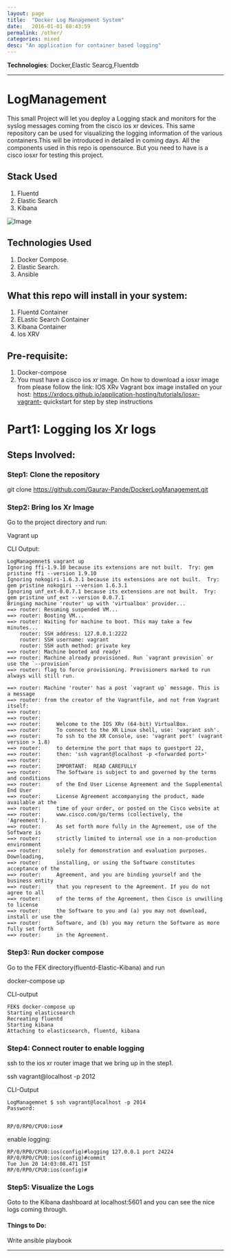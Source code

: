 ```yaml
---
layout: page
title:  "Docker Log Management System"
date:   2016-01-01 08:43:59
permalink: /other/
categories: mixed
desc: "An application for container based logging"
---
```


**Technologies**: Docker,Elastic Searcg,Fluentdb


---
# LogManagement

This small Project will let you deploy a Logging stack and monitors for the syslog messages coming from the cisco ios xr devices. This same repository can be used for visualizing the logging information of the various containers.This will be introduced in detailed in coming days.
All the components used in this repo is opensource. But you need to have is a cisco iosxr for testing this project.

## Stack Used

1. Fluentd
2. Elastic Search
3. Kibana


![Image](https://github.com/Gaurav-Pande/DockerLogManagement/blob/master/assets/fluentd.png)


## Technologies Used

1. Docker Compose.
2. Elastic Search.
3. Ansible


## What this repo will install in your system:

1. Fluentd Container
2. ELastic Search Container
3. Kibana Container
4. Ios XRV


## Pre-requisite:

1. Docker-compose
2. You must have a cisco ios xr image. On how to download a iosxr image from please follow the link:
 IOS XRv Vagrant box image installed on your host: https://xrdocs.github.io/application-hosting/tutorials/iosxr-vagrant- quickstart for step by step instructions

# Part1: Logging Ios Xr logs

## Steps Involved:

### Step1: Clone the repository

git clone https://github.com/Gaurav-Pande/DockerLogManagement.git

### Step2: Bring Ios Xr Image

Go to the project directory and run:

Vagrant up


CLI Output:

```
LogManagemnet$ vagrant up
Ignoring ffi-1.9.10 because its extensions are not built.  Try: gem pristine ffi --version 1.9.10
Ignoring nokogiri-1.6.3.1 because its extensions are not built.  Try: gem pristine nokogiri --version 1.6.3.1
Ignoring unf_ext-0.0.7.1 because its extensions are not built.  Try: gem pristine unf_ext --version 0.0.7.1
Bringing machine 'router' up with 'virtualbox' provider...
==> router: Resuming suspended VM...
==> router: Booting VM...
==> router: Waiting for machine to boot. This may take a few minutes...
    router: SSH address: 127.0.0.1:2222
    router: SSH username: vagrant
    router: SSH auth method: private key
==> router: Machine booted and ready!
==> router: Machine already provisioned. Run `vagrant provision` or use the `--provision`
==> router: flag to force provisioning. Provisioners marked to run always will still run.

==> router: Machine 'router' has a post `vagrant up` message. This is a message
==> router: from the creator of the Vagrantfile, and not from Vagrant itself:
==> router: 
==> router: 
==> router:     Welcome to the IOS XRv (64-bit) VirtualBox.
==> router:     To connect to the XR Linux shell, use: 'vagrant ssh'.
==> router:     To ssh to the XR Console, use: 'vagrant port' (vagrant version > 1.8)
==> router:     to determine the port that maps to guestport 22,
==> router:     then: 'ssh vagrant@localhost -p <forwarded port>'
==> router: 
==> router:     IMPORTANT:  READ CAREFULLY
==> router:     The Software is subject to and governed by the terms and conditions
==> router:     of the End User License Agreement and the Supplemental End User
==> router:     License Agreement accompanying the product, made available at the
==> router:     time of your order, or posted on the Cisco website at
==> router:     www.cisco.com/go/terms (collectively, the 'Agreement').
==> router:     As set forth more fully in the Agreement, use of the Software is
==> router:     strictly limited to internal use in a non-production environment
==> router:     solely for demonstration and evaluation purposes. Downloading,
==> router:     installing, or using the Software constitutes acceptance of the
==> router:     Agreement, and you are binding yourself and the business entity
==> router:     that you represent to the Agreement. If you do not agree to all
==> router:     of the terms of the Agreement, then Cisco is unwilling to license
==> router:     the Software to you and (a) you may not download, install or use the
==> router:     Software, and (b) you may return the Software as more fully set forth
==> router:     in the Agreement.
```

### Step3: Run docker compose

Go to the FEK directory(fluentd-Elastic-Kibana) and run

docker-compose up

CLI-output

```
FEK$ docker-compose up
Starting elasticsearch
Recreating fluentd
Starting kibana
Attaching to elasticsearch, fluentd, kibana
```


### Step4: Connect router to enable logging

ssh to the ios xr router image that we bring up in the step1.

ssh vagrant@localhost -p 2012

CLI-Output

```
LogManagemnet $ ssh vagrant@localhost -p 2014
Password: 


RP/0/RP0/CPU0:ios#
```

enable logging:

```
RP/0/RP0/CPU0:ios(config)#logging 127.0.0.1 port 24224
RP/0/RP0/CPU0:ios(config)#commit
Tue Jun 20 14:03:08.471 IST
RP/0/RP0/CPU0:ios(config)#
```

### Step5: Visualize the Logs

Goto to the Kibana dashboard at localhost:5601 and you can see the nice logs coming through.


#### Things to Do:

Write ansible playbook

---
